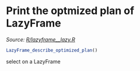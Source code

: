 # Print the optmized plan of LazyFrame

*Source: [R/lazyframe__lazy.R](https://github.com/pola-rs/r-polars/tree/main/R/lazyframe__lazy.R)*

```r
LazyFrame_describe_optimized_plan()
```

select on a LazyFrame